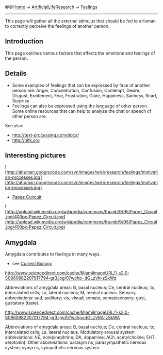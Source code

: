 @@[Home](Home.md) -> [ArtificialLifeResearch](ArtificialLifeResearch.md) -> [Feelings](Feelings.md)

---


This page will gather all the external stimulus that should be fed to aHuman to correctly perceive the feelings of another person.

## Introduction ##

This page outlines various factors that effects the emotions and feelings of the person.

## Details ##

  * Some examples of feelings that can be expressed by face of another person are: Anger, Concentration, Confusion, Contempt, Desire, Disgust, Excitement, Fear, Frustration, Glare, Happiness, Sadness, Snarl, Surprise
  * Feelings can also be expressed using the language of other person. Some online resources that can help to analyze the chat or speech of other person are.

See also:
  * http://text-processing.com/docs/
  * http://nltk.org

## Interesting pictures ##

![http://ahuman.googlecode.com/svn/images/wiki/research/feelings/motivation-processes.jpg](http://ahuman.googlecode.com/svn/images/wiki/research/feelings/motivation-processes.jpg)

  * [Papez Cuircuit](http://en.wikipedia.org/wiki/Papez_circuit)

![http://upload.wikimedia.org/wikipedia/commons/thumb/9/95/Papez_Circuit.jpg/400px-Papez_Circuit.jpg](http://upload.wikimedia.org/wikipedia/commons/thumb/9/95/Papez_Circuit.jpg/400px-Papez_Circuit.jpg)

## Amygdala ##

Amygdala contributes to feelings in many ways.

  * see [Current Biology](http://www.sciencedirect.com/science/article/pii/S0960982207017794)

http://www.sciencedirect.com/cache/MiamiImageURL/1-s2.0-S0960982207017794-gr3.jpg/0?wchp=dGLzVlt-zSkWz

Abbreviations of amygdala areas: B, basal nucleus; Ce, central nucleus; itc, intercalated cells; La, lateral nucleus; M, medial nucleus. Sensory abbreviations: aud, auditory; vis, visual; somato, somatosensory; gust, gustatory (taste).

http://www.sciencedirect.com/cache/MiamiImageURL/1-s2.0-S0960982207017794-gr3.jpg/0?wchp=dGLzVBA-zSkWA

Abbreviations of amygdala areas: B, basal nucleus; Ce, central nucleus; itc, intercalated cells; La, lateral nucleus. Modulatory arousal system abbreviations: NE, norepinephrine; DA, dopamine; ACh, acetylcholine; 5HT, serotonin). Other abbreviations: parasym ns, parasympathetic nervous system; symp ns, sympathetic nervous system.